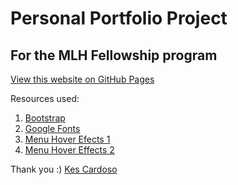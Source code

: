 # Personal Portfolio Project
## For the MLH Fellowship program

[View this website on GitHub Pages](https://kescardoso.github.io/kc-mlh-folio//)

Resources used:

1. [Bootstrap](https://www.bootstrapcdn.com/)
2. [Google Fonts](https://fonts.google.com/)
3. [Menu Hover Efects 1](https://cdnjs.com/)
4. [Menu Hover Effects 2](http://ianlunn.github.io/Hover/)

Thank you :)
[Kes Cardoso](www.kescardoso.com)